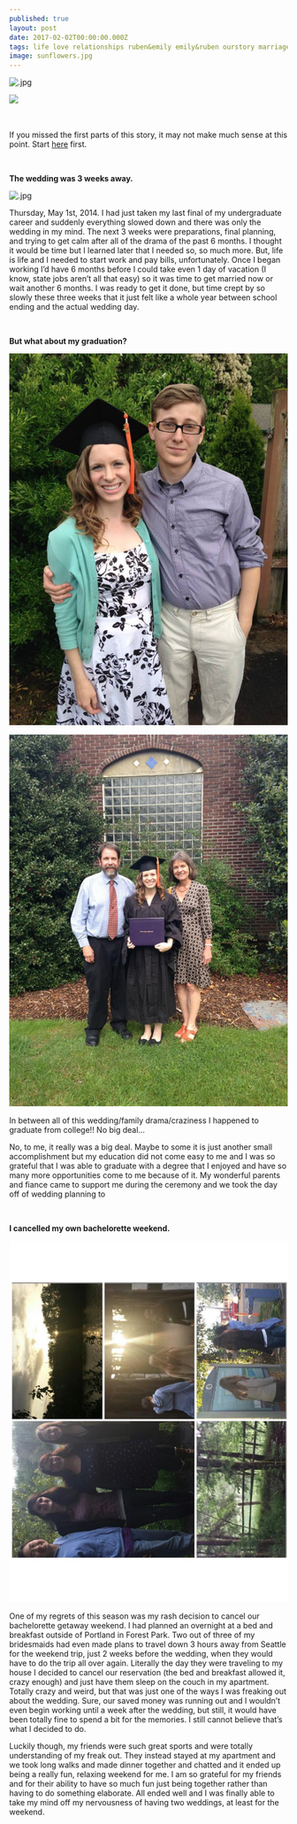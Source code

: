 ```yaml
---
published: true
layout: post
date: 2017-02-02T00:00:00.000Z
tags: life love relationships ruben&emily emily&ruben ourstory marriage lifestyle engagement family
image: sunflowers.jpg
---
```


![.jpg](/content/.jpg)


<a href="//www.pinterest.com/pin/create/button/" data-pin-do="buttonBookmark"  data-pin-color="red"><img src="//assets.pinterest.com/images/pidgets/pinit_fg_en_rect_red_20.png" /></a>

<!-- Please call pinit.js only once per page -->
<script type="text/javascript" async defer src="//assets.pinterest.com/js/pinit.js"></script>

<br>


If you missed the first parts of this story, it may not make much sense at this point. Start [here](http://edibleem.com/how-he-unintentionally-had-me-hooked) first. 

<br>

**The wedding was 3 weeks away.**

![.jpg](/content/.jpg)

Thursday, May 1st, 2014. I had just taken my last final of my undergraduate career and suddenly everything slowed down and there was only the wedding in my mind. The next 3 weeks were preparations, final planning, and trying to get calm after all of the drama of the past 6 months. I thought it would be time but I learned later that I needed so, so much more. But, life is life and I needed to start work and pay bills, unfortunately. Once I began working I’d have 6 months before I could take even 1 day of vacation (I know, state jobs aren’t all that easy) so it was time to get married now or wait another 6 months. I was ready to get it done, but time crept by so slowly these three weeks that it just felt like a whole year between school ending and the actual wedding day. 

<br>

**But what about my graduation?**

![graduation.jpg](/content/graduation.jpg)

![grad.jpg](/content/grad.jpg)


In between all of this wedding/family drama/craziness I happened to graduate from college!! No big deal…

No, to me, it really was a big deal. Maybe to some it is just another small accomplishment but my education did not come easy to me and I was so grateful that I was able to graduate with a degree that I enjoyed and have so many more opportunities come to me because of it. My wonderful parents and fiance came to support me during the ceremony and we took the day off of wedding planning to 

<br>

**I cancelled my own bachelorette weekend.**

![weekend.jpg](/content/weekend.jpg)


One of my regrets of this season was my rash decision to cancel our bachelorette getaway weekend. I had planned an overnight at a bed and breakfast outside of Portland in Forest Park. Two out of three of my bridesmaids had even made plans to travel down 3 hours away from Seattle for the weekend trip, just 2 weeks before the wedding, when they would have to do the trip all over again. Literally the day they were traveling to my house I decided to cancel our reservation (the bed and breakfast allowed it, crazy enough) and just have them sleep on the couch in my apartment. Totally crazy and weird, but that was just one of the ways I was freaking out about the wedding. Sure, our saved money was running out and I wouldn’t even begin working until a week after the wedding, but still, it would have been totally fine to spend a bit for the memories. I still cannot believe that’s what I decided to do.

Luckily though, my friends were such great sports and were totally understanding of my freak out. They instead stayed at my apartment and we took long walks and made dinner together and chatted and it ended up being a really fun, relaxing weekend for me. I am so grateful for my friends and for their ability to have so much fun just being together rather than having to do something elaborate. All ended well and I was finally able to take my mind off my nervousness of having two weddings, at least for the weekend. 



